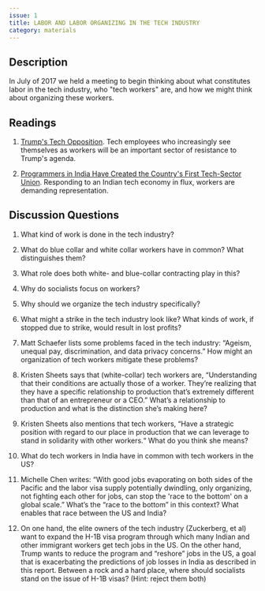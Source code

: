 ```yaml
---
issue: 1
title: LABOR AND LABOR ORGANIZING IN THE TECH INDUSTRY
category: materials
---
```

## Description
In July of 2017 we held a meeting to begin thinking about what constitutes 
labor in the tech industry, who "tech workers" are, and how we might think 
about organizing these workers.  

## Readings

1. [Trump's Tech Opposition](https://jacobinmag.com/2017/05/tech-workers-silicon-valley-trump-resistance-startups-unions). Tech employees who increasingly see themselves as workers will be an important sector of resistance to Trump's agenda.

2. [Programmers in India Have Created the Country's First Tech-Sector Union](https://www.thenation.com/article/indian-programmers-have-created-the-countrys-first-tech-sector-union). Responding to an Indian tech economy in flux, workers are demanding representation.

## Discussion Questions

1. What kind of work is done in the tech industry?

2. What do blue collar and white collar workers have in common? What distinguishes them?

3. What role does both white- and blue-collar contracting play in this?

3. Why do socialists focus on workers? 

4. Why should we organize the tech industry specifically?

5. What might a strike in the tech industry look like? What kinds of work, if stopped due to strike, would result in lost profits?

6. Matt Schaefer lists some problems faced in the tech industry: “Ageism, unequal pay, discrimination, and data privacy concerns.” How might an organization of tech workers mitigate these problems?

7. Kristen Sheets says that (white-collar) tech workers are, “Understanding that their conditions are actually those of a worker. They’re realizing that they have a specific relationship to production that’s extremely different than that of an entrepreneur or a CEO.” What’s a relationship to production and what is the distinction she’s making here?

8. Kristen Sheets also mentions that tech workers, “Have a strategic position with regard to our place in production that we can leverage to stand in solidarity with other workers.“
What do you think she means?

9. What do tech workers in India have in common with tech workers in the US?

10. Michelle Chen writes: “With good jobs evaporating on both sides of the Pacific and the labor visa supply potentially dwindling, only organizing, not fighting each other for jobs, can stop the 'race to the bottom' on a global scale.” What’s the “race to the bottom” in this context? What enables that race between the US and India?

11. On one hand, the elite owners of the tech industry (Zuckerberg, et al) want to expand the H-1B visa program through which many Indian and other immigrant workers get tech jobs in the US. On the other hand, Trump wants to reduce the program and “reshore” jobs in the US, a goal that is exacerbating the predictions of job losses in India as described in this report.
Between a rock and a hard place, where should socialists stand on the issue of H-1B visas? (Hint: reject them both)
